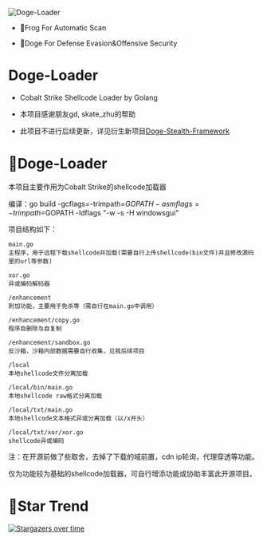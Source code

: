 ![Doge-Loader](https://socialify.git.ci/timwhitez/Doge-Loader/image?description=1&font=Raleway&forks=1&issues=1&language=1&logo=https%3A%2F%2Favatars1.githubusercontent.com%2Fu%2F36320909&owner=1&pattern=Circuit%20Board&stargazers=1&theme=Light)

- 🐸Frog For Automatic Scan

- 🐶Doge For Defense Evasion&Offensive Security

# Doge-Loader
- Cobalt Strike Shellcode Loader by Golang

- 本项目感谢朋友gd, skate_zhu的帮助

- 此项目不进行后续更新，详见衍生新项目[Doge-Stealth-Framework](https://github.com/timwhitez/Doge-Stealth-Framework)

# 🐶Doge-Loader
本项目主要作用为Cobalt Strike的shellcode加载器

编译：go build -gcflags=-trimpath=$GOPATH -asmflags=-trimpath=$GOPATH -ldflags "-w -s -H windowsgui"

项目结构如下：
```
main.go
主程序，用于远程下载shellcode并加载(需要自行上传shellcode(bin文件)并且修改源码里的url等参数)

xor.go
异或编码解码器

/enhancement
附加功能，主要用于免杀等（需自行在main.go中调用）

/enhancement/copy.go
程序自删除与自复制

/enhancement/sandbox.go
反沙箱，沙箱内部数据需要自行收集，见我后续项目

/local
本地shellcode文件分离加载

/local/bin/main.go
本地shellcode raw格式分离加载

/local/txt/main.go
本地shellcode文本格式异或分离加载（以/x开头）

/local/txt/xor/xor.go
shellcode异或编码
```
注：在开源前做了些取舍，去掉了下载的域前置，cdn ip轮询，代理穿透等功能。

仅为功能较为基础的shellcode加载器，可自行增添功能或协助丰富此开源项目。

# 🚀Star Trend
[![Stargazers over time](https://starchart.cc/timwhitez/Doge-Loader.svg)](https://starchart.cc/timwhitez/Doge-Loader)

